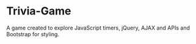 # Trivia-Game
A game created to explore JavaScript timers, jQuery, AJAX and APIs and Bootstrap for styling.
